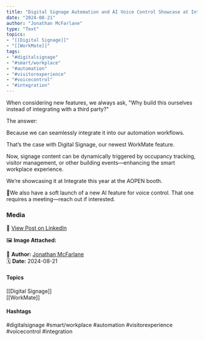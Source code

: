 ```yaml
---
title: "Digital Signage Automation and AI Voice Control Showcase at Integrate"  
date: "2024-08-21"  
author: "Jonathan McFarlane"  
type: "Text"  
topics:  
- "[[Digital Signage]]"  
- "[[WorkMate]]"    
tags:  
- "#digitalsignage"  
- "#smart/workplace"  
- "#automation"  
- "#visitorexperience"  
- "#voicecontrol"  
- "#integration" 
---
```

When considering new features, we always ask, "Why build this ourselves instead of integrating with a third party?"

The answer:  
  
Because we can seamlessly integrate it into our automation workflows.

That’s the case with Digital Signage, our newest WorkMate feature.

Now, signage content can be dynamically triggered by occupancy tracking, visitor management, or other building events—enhancing the smart workplace experience.

We’re showcasing it at Integrate this year at the AOPEN booth.

🤫We also have a soft launch of a new AI feature for voice control. That one requires a meeting—reach out if interested.

### Media

🔗 [View Post on LinkedIn](https://www.linkedin.com/feed/update/urn:li:activity:7231916562109100033)  
  
🖼 **Image Attached:**  
  
  
👤 **Author:** [Jonathan McFarlane](https://www.linkedin.com/company/placeos/)  
🗓️ **Date:** 2024-08-21

#### Topics

[[Digital Signage]]  
[[WorkMate]]  

#### Hashtags

#digitalsignage #smart/workplace #automation #visitorexperience #voicecontrol #integration